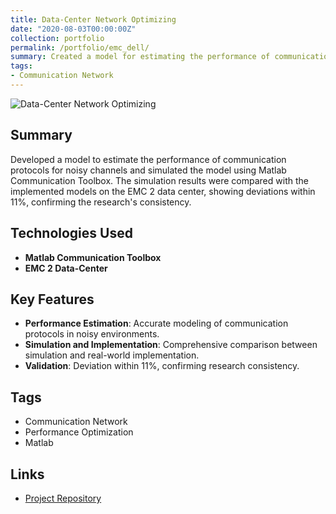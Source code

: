 ```yaml
---
title: Data-Center Network Optimizing
date: "2020-08-03T00:00:00Z"
collection: portfolio
permalink: /portfolio/emc_dell/
summary: Created a model for estimating the performance of communication protocols for channels with noise and simulated it using Matlab Communication Toolbox. The simulation results and implemented models on the EMC 2 data center were compared, showing deviations within 11%, confirming the research's consistency.<img src='/images/portfolio/emc_dell.png' width='500' height='300'>
tags:
- Communication Network
---
```


![Data-Center Network Optimizing](../../images/portfolio/emc_dell.png)

## Summary
Developed a model to estimate the performance of communication protocols for noisy channels and simulated the model using Matlab Communication Toolbox. The simulation results were compared with the implemented models on the EMC 2 data center, showing deviations within 11%, confirming the research's consistency.

## Technologies Used
- **Matlab Communication Toolbox**
- **EMC 2 Data-Center**

## Key Features
- **Performance Estimation**: Accurate modeling of communication protocols in noisy environments.
- **Simulation and Implementation**: Comprehensive comparison between simulation and real-world implementation.
- **Validation**: Deviation within 11%, confirming research consistency.

## Tags
- Communication Network
- Performance Optimization
- Matlab

## Links
- [Project Repository](https://github.com/your-repo) <!-- Replace with the actual link if available -->

